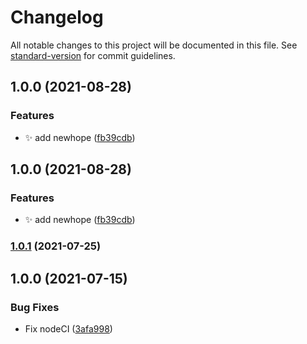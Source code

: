 # Changelog

All notable changes to this project will be documented in this file. See [standard-version](https://github.com/conventional-changelog/standard-version) for commit guidelines.

## 1.0.0 (2021-08-28)

### Features

-   ✨ add newhope ([fb39cdb](https://github.com/sweatpotato13/newhope-ts/commit/fb39cdbc247eb8edf4deddc782d5c34807d1e2bf))

## 1.0.0 (2021-08-28)

### Features

-   ✨ add newhope ([fb39cdb](https://github.com/sweatpotato13/newhope-ts/commit/fb39cdbc247eb8edf4deddc782d5c34807d1e2bf))

### [1.0.1](https://github.com/sweatpotato13/nodejs-typescript-boilerplate/compare/v1.0.0...v1.0.1) (2021-07-25)

## 1.0.0 (2021-07-15)

### Bug Fixes

-   Fix nodeCI ([3afa998](https://github.com/sweatpotato13/nodejs-typescript-boilerplate/commit/3afa9986ceafa86c9c8a6933ee35dec01c2843cc))
